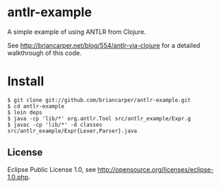 # antlr-example

A simple example of using ANTLR from Clojure.

See http://briancarper.net/blog/554/antlr-via-clojure for a detailed walkthrough of this code.

# Install

    $ git clone git://github.com/briancarper/antlr-example.git
    $ cd antlr-example
    $ lein deps
    $ java -cp 'lib/*' org.antlr.Tool src/antlr_example/Expr.g
    $ javac -cp 'lib/*' -d classes src/antlr_example/Expr{Lexer,Parser}.java

## License

Eclipse Public License 1.0, see http://opensource.org/licenses/eclipse-1.0.php.
